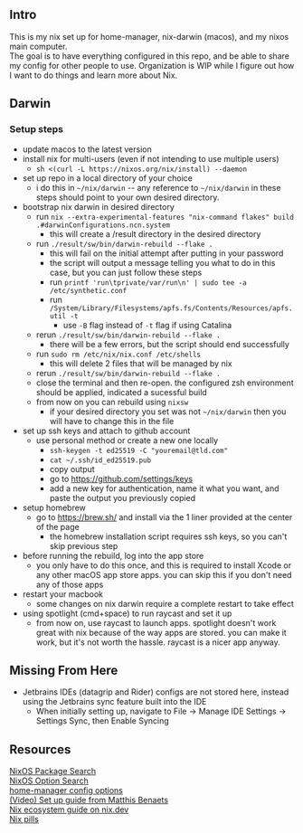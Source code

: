 ## Intro

This is my nix set up for home-manager, nix-darwin (macos), and my nixos main computer.  
The goal is to have everything configured in this repo, and be able to share my config for other people to use. 
Organization is WIP while I figure out how I want to do things and learn more about Nix.
## Darwin

### Setup steps
- update macos to the latest version
- install nix for multi-users (even if not intending to use multiple users)
   -  `sh <(curl -L https://nixos.org/nix/install) --daemon`  
- set up repo in a local directory of your choice
    - i do this in `~/nix/darwin` -- any reference to `~/nix/darwin` in these steps should point to your own desired directory.
- bootstrap nix darwin in desired directory
    - run `nix --extra-experimental-features "nix-command flakes" build .#darwinConfigurations.ncn.system`  
        - this will create a /result directory in the desired directory
    - run `./result/sw/bin/darwin-rebuild --flake .`
        - this will fail on the initial attempt after putting in your password
        - the script will output a message telling you what to do in this case, but you can just follow these steps
        - run `printf 'run\tprivate/var/run\n' | sudo tee -a /etc/synthetic.conf`
        - run `/System/Library/Filesystems/apfs.fs/Contents/Resources/apfs.util -t`
            - use `-B` flag instead of `-t` flag if using Catalina
    - rerun `./result/sw/bin/darwin-rebuild --flake .`
        - there will be a few errors, but the script should end successfully
    - run `sudo rm /etc/nix/nix.conf /etc/shells`
        - this will delete 2 files that will be managed by nix
    - rerun `./result/sw/bin/darwin-rebuild --flake .`
    - close the terminal and then re-open. the configured zsh environment should be applied, indicated a sucessful build
    - from now on you can rebuild using `nixsw`
        - if your desired directory you set was not `~/nix/darwin` then you will have to change this in the file
- set up ssh keys and attach to github account
    - use personal method or create a new one locally
        - `ssh-keygen -t ed25519 -C "youremail@tld.com"`
        - `cat ~/.ssh/id_ed25519.pub`
        - copy output
        - go to https://github.com/settings/keys
        - add a new key for authentication, name it what you want, and paste the output you previously copied
- setup homebrew
    - go to https://brew.sh/ and install via the 1 liner provided at the center of the page
        - the homebrew installation script requires ssh keys, so you can't skip previous step
- before running the rebuild, log into the app store
    - you only have to do this once, and this is required to install Xcode or any other macOS app store apps. you can skip this if you don't need any of those apps
- restart your macbook
    - some changes on nix darwin require a complete restart to take effect
- using spotlight (cmd+space) to run raycast and set it up
    - from now on, use raycast to launch apps. spotlight doesn't work great with nix because of the way apps are stored. you can make it work, but it's not worth the hassle. raycast is a nicer app anyway. 




## Missing From Here

- Jetbrains IDEs (datagrip and Rider) configs are not stored here, instead using the Jetbrains sync feature built into the IDE
    - When initially setting up, navigate to File -> Manage IDE Settings -> Settings Sync, then Enable Syncing

## Resources

[NixOS Package Search](https://search.nixos.org/packages)  
[NixOS Option Search](https://search.nixos.org/options?)  
[home-manager config options](https://rycee.gitlab.io/home-manager/options.html)  
[(Video) Set up guide from Matthis Benaets](https://www.youtube.com/watch?v=AGVXJ-TIv3Y)  
[Nix ecosystem guide on nix.dev](https://nix.dev/tutorials)  
[Nix pills](https://nixos.org/guides/nix-pills/functions-and-imports.html)  